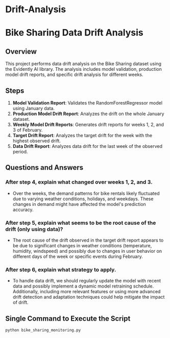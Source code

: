# Drift-Analysis
# Bike Sharing Data Drift Analysis

## Overview
This project performs data drift analysis on the Bike Sharing dataset using the Evidently AI library. The analysis includes model validation, production model drift reports, and specific drift analysis for different weeks.

## Steps
1. **Model Validation Report**: Validates the RandomForestRegressor model using January data.
2. **Production Model Drift Report**: Analyzes the drift on the whole January dataset.
3. **Weekly Model Drift Reports**: Generates drift reports for weeks 1, 2, and 3 of February.
4. **Target Drift Report**: Analyzes the target drift for the week with the highest observed drift.
5. **Data Drift Report**: Analyzes data drift for the last week of the observed period.

## Questions and Answers

### After step 4, explain what changed over weeks 1, 2, and 3.
- Over the weeks, the demand patterns for bike rentals likely fluctuated due to varying weather conditions, holidays, and weekdays. These changes in demand might have affected the model's prediction accuracy.

### After step 5, explain what seems to be the root cause of the drift (only using data)?
- The root cause of the drift observed in the target drift report appears to be due to significant changes in weather conditions (temperature, humidity, windspeed) and possibly due to changes in user behavior on different days of the week or specific events during February.

### After step 6, explain what strategy to apply.
- To handle data drift, we should regularly update the model with recent data and possibly implement a dynamic model retraining schedule. Additionally, including more relevant features or using more advanced drift detection and adaptation techniques could help mitigate the impact of drift.

## Single Command to Execute the Script
```sh
python bike_sharing_monitoring.py
 
